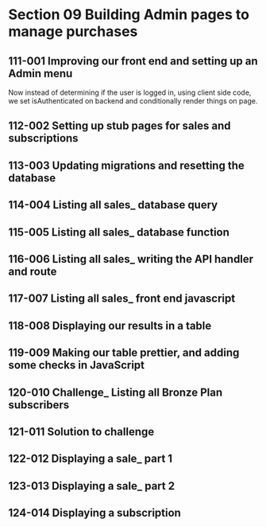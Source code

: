 # Section 09 Building Admin pages to manage purchases

## 111-001 Improving our front end and setting up an Admin menu
Now instead of determining if the user is logged in, using client side code, we set isAuthenticated on backend and conditionally render things
on page.

## 112-002 Setting up stub pages for sales and subscriptions

## 113-003 Updating migrations and resetting the database
## 114-004 Listing all sales_ database query
## 115-005 Listing all sales_ database function
## 116-006 Listing all sales_ writing the API handler and route
## 117-007 Listing all sales_ front end javascript
## 118-008 Displaying our results in a table
## 119-009 Making our table prettier, and adding some checks in JavaScript
## 120-010 Challenge_ Listing all Bronze Plan subscribers
## 121-011 Solution to challenge
## 122-012 Displaying a sale_ part 1
## 123-013 Displaying a sale_ part 2
## 124-014 Displaying a subscription